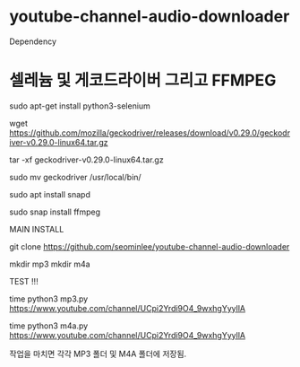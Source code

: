# youtube-channel-audio-downloader


Dependency

# 셀레늄 및  게코드라이버 그리고 FFMPEG 

sudo apt-get install python3-selenium 

wget https://github.com/mozilla/geckodriver/releases/download/v0.29.0/geckodriver-v0.29.0-linux64.tar.gz

tar -xf geckodriver-v0.29.0-linux64.tar.gz

sudo mv geckodriver  /usr/local/bin/

sudo apt install snapd

sudo snap install ffmpeg


MAIN INSTALL 

git clone https://github.com/seominlee/youtube-channel-audio-downloader

mkdir mp3
mkdir m4a



TEST !!!


time python3 mp3.py https://www.youtube.com/channel/UCpi2Yrdi9O4_9wxhgYyyllA

time python3 m4a.py https://www.youtube.com/channel/UCpi2Yrdi9O4_9wxhgYyyllA


작업을 마치면  각각  MP3 폴더 및  M4A 폴더에 저장됨.

